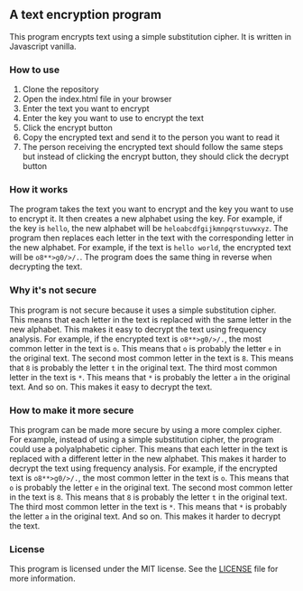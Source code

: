 
## A text encryption program

This program encrypts text using a simple substitution cipher. It is written in Javascript vanilla.

### How to use

1. Clone the repository
2. Open the index.html file in your browser
3. Enter the text you want to encrypt
4. Enter the key you want to use to encrypt the text
5. Click the encrypt button
6. Copy the encrypted text and send it to the person you want to read it
7. The person receiving the encrypted text should follow the same steps but instead of clicking the encrypt button, they should click the decrypt button

### How it works

The program takes the text you want to encrypt and the key you want to use to encrypt it. It then creates a new alphabet using the key. For example, if the key is `hello`, the new alphabet will be `heloabcdfgijkmnpqrstuvwxyz`. The program then replaces each letter in the text with the corresponding letter in the new alphabet. For example, if the text is `hello world`, the encrypted text will be `o8**>g0/>/.`. The program does the same thing in reverse when decrypting the text.

### Why it's not secure

This program is not secure because it uses a simple substitution cipher. This means that each letter in the text is replaced with the same letter in the new alphabet. This makes it easy to decrypt the text using frequency analysis. For example, if the encrypted text is `o8**>g0/>/.`, the most common letter in the text is `o`. This means that `o` is probably the letter `e` in the original text. The second most common letter in the text is `8`. This means that `8` is probably the letter `t` in the original text. The third most common letter in the text is `*`. This means that `*` is probably the letter `a` in the original text. And so on. This makes it easy to decrypt the text.

### How to make it more secure

This program can be made more secure by using a more complex cipher. For example, instead of using a simple substitution cipher, the program could use a polyalphabetic cipher. This means that each letter in the text is replaced with a different letter in the new alphabet. This makes it harder to decrypt the text using frequency analysis. For example, if the encrypted text is `o8**>g0/>/.`, the most common letter in the text is `o`. This means that `o` is probably the letter `e` in the original text. The second most common letter in the text is `8`. This means that `8` is probably the letter `t` in the original text. The third most common letter in the text is `*`. This means that `*` is probably the letter `a` in the original text. And so on. This makes it harder to decrypt the text.

### License

This program is licensed under the MIT license. See the [LICENSE](LICENSE) file for more information.


